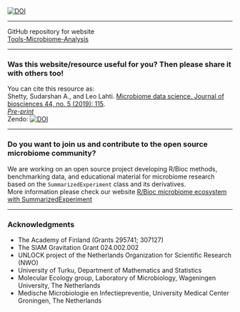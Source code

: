 
[![DOI](https://zenodo.org/badge/99698135.svg)](https://zenodo.org/badge/latestdoi/99698135)        



-------------------------------------------------------   
GitHub repository for website   
[Tools-Microbiome-Analysis](https://microsud.github.io/Tools-Microbiome-Analysis/)    

-------------------------------------------------------   

### Was this website/resource useful for you? Then please share it with others too!  
You can cite this resource as:  
Shetty, Sudarshan A., and Leo Lahti. [Microbiome data science. Journal of biosciences 44, no. 5 (2019): 115](https://link.springer.com/article/10.1007%2Fs12038-019-9930-2).    
[*Pre-print*](https://openresearchlabs.github.io/publications/papers/2019-Shetty-MDS.pdf)   
Zendo: [![DOI](https://zenodo.org/badge/99698135.svg)](https://zenodo.org/badge/latestdoi/99698135)    


-------------------------------------------------------    

### Do you want to join us and contribute to the open source microbiome community?   
We are working on an open source project developing R/Bioc methods, benchmarking data, and educational material for microbiome research based on the `SummarizedExperiment` class and its derivatives.  
More information please check our website [R/Bioc microbiome ecosystem with SummarizedExperiment](https://microbiome.github.io/)   

-------------------------------------------------------    

### Acknowledgments        

* The Academy of Finland (Grants 295741; 307127)     
* The SIAM Gravitation Grant 024.002.002   
* UNLOCK project of the Netherlands Organization for Scientific Research (NWO)   
* University of Turku, Department of Mathematics and Statistics   
* Molecular Ecology group, Laboratory of Microbiology, Wageningen University, The Netherlands   
* Medische Microbiologie en Infectiepreventie, University Medical Center Groningen, The Netherlands   

 



